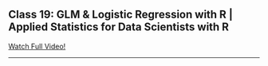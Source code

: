 Class 19: GLM & Logistic Regression with R | Applied Statistics for Data Scientists with R
---

[Watch Full Video!](https://youtu.be/7rUM7FVBu0k)

---
